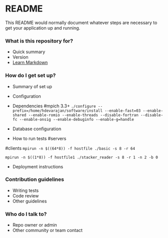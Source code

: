 # README #

This README would normally document whatever steps are necessary to get your application up and running.

### What is this repository for? ###

* Quick summary
* Version
* [Learn Markdown](https://bitbucket.org/tutorials/markdowndemo)

### How do I get set up? ###

* Summary of set up
* Configuration
* Dependencies
#mpich 3.3+
`./configure --prefix=/home/hdevarajan/software/install --enable-fast=03 --enable-shared --enable-romio --enable-threads --disable-fortran --disable-fc --enable-onsig --enable-debuginfo --enable-g=handle`

* Database configuration
* How to run tests
#servers

#clients
`mpirun -n $((64*8)) -f hostfile ./basic -s 8 -r 64`

`mpirun -n $((1*8)) -f hostfile1 ./stacker_reader -s 8 -r 1 -n 2 -b 0`
* Deployment instructions

### Contribution guidelines ###

* Writing tests
* Code review
* Other guidelines

### Who do I talk to? ###

* Repo owner or admin
* Other community or team contact